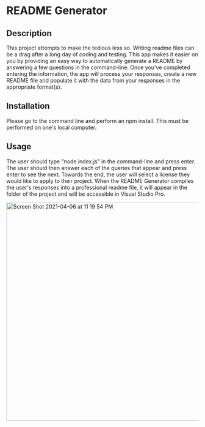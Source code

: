 # README Generator
  
  ## Description
  This project attempts to make the tedious less so. Writing readme files can be a drag after a long day of coding and testing. This app makes it easier on you by providing an easy way to automatically generate a README by answering a few questions in the command-line. Once you've completed entering the information, the app will process your responses, create a new README file and populate it with the data from your responses in the appropriate format(s). 

  ## Installation
 Please go to the command line and perform an npm install. This must be performed on one's local computer.
  

  ## Usage
The user should type "node index.js" in the command-line and press enter. The user should then answer each of the queries that appear and press enter to see the next. Towards the end, the user will select a license they would like to apply to their project. When the README Generator compiles the user's responses into a professional readme file, it will appear in the folder of the project and will be accessible in Visual Studio Pro.

<img width="571" alt="Screen Shot 2021-04-06 at 11 19 54 PM" src="https://user-images.githubusercontent.com/77944651/113809853-a0fa9a80-972e-11eb-8cdd-a039cbc062e1.png">

